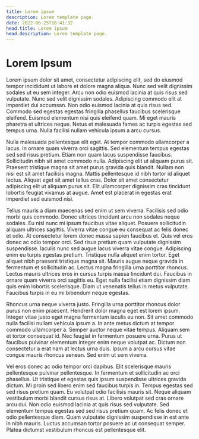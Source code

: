 ```yaml
---
title: Lorem ipsum
description: Lorem template page.
date: 2022-06-25T16:41:32
head.title: Lorem ipsum
head.description: Lorem template page.
---
```


# Lorem Ipsum

Lorem ipsum dolor sit amet, consectetur adipiscing elit, sed do eiusmod tempor incididunt ut labore et dolore magna aliqua. Nunc sed velit dignissim sodales ut eu sem integer. Arcu non odio euismod lacinia at quis risus sed vulputate. Nunc sed velit dignissim sodales. Adipiscing commodo elit at imperdiet dui accumsan. Non odio euismod lacinia at quis risus sed. Commodo sed egestas egestas fringilla phasellus faucibus scelerisque eleifend. Euismod elementum nisi quis eleifend quam. Mi eget mauris pharetra et ultrices neque. Netus et malesuada fames ac turpis egestas sed tempus urna. Nulla facilisi nullam vehicula ipsum a arcu cursus.

Nulla malesuada pellentesque elit eget. At tempor commodo ullamcorper a lacus. In ornare quam viverra orci sagittis. Sed elementum tempus egestas sed sed risus pretium. Etiam non quam lacus suspendisse faucibus. Sollicitudin nibh sit amet commodo nulla. Adipiscing elit ut aliquam purus sit. Praesent tristique magna sit amet purus gravida quis blandit. Nullam non nisi est sit amet facilisis magna. Mattis pellentesque id nibh tortor id aliquet lectus. Aliquet eget sit amet tellus cras. Dolor sit amet consectetur adipiscing elit ut aliquam purus sit. Elit ullamcorper dignissim cras tincidunt lobortis feugiat vivamus at augue. Amet est placerat in egestas erat imperdiet sed euismod nisi.

Tellus mauris a diam maecenas sed enim ut sem viverra. Facilisis sed odio morbi quis commodo. Donec ultrices tincidunt arcu non sodales neque sodales. Eu nisl nunc mi ipsum faucibus vitae aliquet. Posuere sollicitudin aliquam ultrices sagittis. Viverra vitae congue eu consequat ac felis donec et odio. At consectetur lorem donec massa sapien faucibus et. Quis vel eros donec ac odio tempor orci. Sed risus pretium quam vulputate dignissim suspendisse. Iaculis nunc sed augue lacus viverra vitae congue. Adipiscing enim eu turpis egestas pretium. Tristique nulla aliquet enim tortor. Eget aliquet nibh praesent tristique magna sit. Mauris augue neque gravida in fermentum et sollicitudin ac. Lectus magna fringilla urna porttitor rhoncus. Lectus mauris ultrices eros in cursus turpis massa tincidunt dui. Faucibus in ornare quam viverra orci sagittis eu. Eget nulla facilisi etiam dignissim diam quis enim lobortis scelerisque. Diam ut venenatis tellus in metus vulputate. Faucibus turpis in eu mi bibendum neque egestas.

Rhoncus urna neque viverra justo. Fringilla urna porttitor rhoncus dolor purus non enim praesent. Hendrerit dolor magna eget est lorem ipsum. Integer vitae justo eget magna fermentum iaculis eu non. Sit amet commodo nulla facilisi nullam vehicula ipsum a. In ante metus dictum at tempor commodo ullamcorper a. Semper auctor neque vitae tempus. Aliquam sem et tortor consequat id. Nec feugiat in fermentum posuere urna. Purus ut faucibus pulvinar elementum integer enim neque volutpat ac. Dictum non consectetur a erat nam at lectus urna duis. Ipsum a arcu cursus vitae congue mauris rhoncus aenean. Sed enim ut sem viverra.

Vel eros donec ac odio tempor orci dapibus. Elit scelerisque mauris pellentesque pulvinar pellentesque. In fermentum et sollicitudin ac orci phasellus. Ut tristique et egestas quis ipsum suspendisse ultrices gravida dictum. Mi proin sed libero enim sed faucibus turpis in. Tempus egestas sed sed risus pretium quam. Eu volutpat odio facilisis mauris sit. Neque aliquam vestibulum morbi blandit cursus risus at. Libero volutpat sed cras ornare arcu dui. Non odio euismod lacinia at quis risus sed vulputate. Sed elementum tempus egestas sed sed risus pretium quam. Ac felis donec et odio pellentesque diam. Quam vulputate dignissim suspendisse in est ante in nibh mauris. Luctus accumsan tortor posuere ac ut consequat semper. Platea dictumst vestibulum rhoncus est pellentesque elit.
